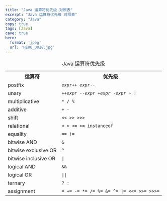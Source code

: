```yaml
---
title: "Java 运算符优先级 对照表"
excerpt: "Java 运算符优先级 对照表"
category: "Java"
copy: true
tags: [Java]
cave: true
hero:
  format: 'jpeg'
  url: 'HERO_0028.jpg'
---
```

<table cellspacing="5" cellpadding="2">
    <caption>Java 运算符优先级</caption>
    <tbody>
        <tr>
            <th>运算符</th>
            <th>优先级</th>
        </tr>
        <tr>
            <td>postfix</td>
            <td><code><em>expr</em>++ <em>expr</em>--</code></td>
        </tr>
        <tr>
            <td>unary</td>
            <td><code>++<em>expr</em> --<em>expr</em> +<em>expr</em> -<em>expr</em> ~ !</code></td>
        </tr>
        <tr>
            <td>multiplicative</td>
            <td><code>* / %</code></td>
        </tr>
        <tr>
            <td>additive</td>
            <td><code>+ -</code></td>
        </tr>
        <tr>
            <td>shift</td>
            <td><code>&lt;&lt; &gt;&gt; &gt;&gt;&gt;</code></td>
        </tr>
        <tr>
            <td>relational</td>
            <td><code>&lt; &gt; &lt;= &gt;= instanceof</code></td>
        </tr>
        <tr>
            <td>equality</td>
            <td><code>== !=</code></td>
        </tr>
        <tr>
            <td>bitwise AND</td>
            <td><code>&amp;</code></td>
        </tr>
        <tr>
            <td>bitwise exclusive OR</td>
            <td><code>^</code></td>
        </tr>
        <tr>
            <td>bitwise inclusive OR</td>
            <td><code>|</code></td>
        </tr>
        <tr>
            <td>logical AND</td>
            <td><code>&amp;&amp;</code></td>
        </tr>
        <tr>
            <td>logical OR</td>
            <td><code>||</code></td>
        </tr>
        <tr>
            <td>ternary</td>
            <td><code>? :</code></td>
        </tr>
        <tr>
            <td>assignment</td>
            <td><code>= += -= *= /= %= &amp;= ^= |= &lt;&lt;= &gt;&gt;= &gt;&gt;&gt;=</code></td>
        </tr>
    </tbody>
</table>
